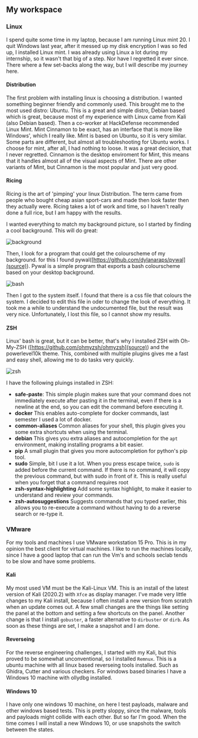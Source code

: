 ## My workspace

### Linux

I spend quite some time in my laptop, because I am running Linux mint 20. I quit Windows last year, after it messed up my disk encryption I was so fed up, I installed Linux mint. I was already using Linux a lot during my internship, so it wasn't that big of a step. Nor have I regretted it ever since. There where a few set-backs along the way, but I will describe my journey here.

#### Distribution

The first problem with installing linux is choosing a distribution. I wanted something beginner friendly and commonly used. This brought me to the most used distro: Ubuntu. This is a great and simple distro, Debian based which is great, because most of my experience with Linux came from Kali (also Debian based). Then a co-worker at HackDefense recommended Linux Mint. Mint Cinnamon to be exact, has an interface that is more like Windows', which I really like. Mint is based on Ubuntu, so it is very similar. Some parts are different, but almost all troubleshooting for Ubuntu works. I choose for mint, after all, I had nothing to loose. It was a great decision, that I never regretted. Cinnamon is the desktop enviroment for Mint, this means that it handles almost all of the visual aspects of Mint. There are other variants of Mint, but Cinnamon is the most popular and just very good.

#### Ricing

Ricing is the art of 'pimping' your linux Distribution. The term came from people who bought cheap asian sport-cars and made then look faster then they actually were. Ricing takes a lot of work and time, so I haven't really done a full rice, but I am happy with the results.

I wanted everything to match my background picture, so I started by finding a cool background. This will do great:

![background](background)

Then, I look for a program that could get the colourscheme of my background. for this I found pywal([https://github.com/dylanaraps/pywal](source)). Pywal is a simple program that exports a bash colourscheme based on your desktop background.

![bash](bash)

Then I got to the system itself. I found that there is a css file that colours the system. I decided to edit this file in oder to change the look of everything. It took me a while to understand the undocumented file, but the result was very nice. Unfortunately, I lost this file, so I cannot show my results.

#### ZSH

Linux' bash is great, but it can be better, that's why I installed ZSH with Oh-My-ZSH ([https://github.com/ohmyzsh/ohmyzsh](source)) and the powerlevel10k theme. This, combined with multiple plugins gives me a fast and easy shell, allowing me to do tasks very quickly.

![zsh](zsh)

I have the following pluings installed in ZSH:

* **safe-paste**: This simple plugin makes sure that your command does not immediately execute after pasting it in the terminal, even if there is a newline at the end, so you can edit the command before executing it.
* **docker** This enables auto-complete for docker commands, last semester I used a lot of docker.
* **common-aliases** Common aliases for your shell, this plugin gives you some extra shortcuts when using the terminal.
* **debian** This gives you extra aliases and autocompletion for the `apt` environment, making installing programs a bit easier.
* **pip** A small plugin that gives you more autocompletion for python's pip tool.
* **sudo** Simple, bit I use it a lot. When you press escape twice, `sudo` is added before the current command. If there is no command, it will copy the previous command, but with sudo in front of it. This is really useful when you forget that a command requires root
* **zsh-syntax-highlighting** Add some syntax highlight, to make it easier to understand and review your commands.
* **zsh-autosuggestions** Suggests commands that you typed earlier, this allows you to re-execute a command without having to do a reverse search or re-type it.

### VMware

For my tools and machines I use VMware workstation 15 Pro. This is in my opinion the best client for virtual machines. I like to run the machines locally, since I have a good laptop that can run the Vm's and schools seclab tends to be slow and have some problems.

#### Kali

My most used VM must be the Kali-Linux VM. This is an install of the latest version of Kali (2020.2) with `Xfce` as display manager. I've made very little changes to my Kali install, because I often install a new version from scratch when an update comes out. A few small changes are the things like setting the panel at the bottom and setting a few shortcuts on the panel. Another change is that I install `gobuster`, a faster alternative to `dirbuster` or `dirb`. As soon as these things are set, I make a snapshot and I am done.

#### Reverseing

For the reverse engineering challenges, I started with my Kali, but this proved to be somewhat unconventional, so I installed `Remnux`. This is a ubuntu machine with all linux based reverseing tools installed. Such as Ghidra, Cutter and various checkers. For windows based binaries I have a Windows 10 machine with ollydbg installed.

#### Windows 10

I have only one windows 10 machine, on here I test payloads, malware and other windows based tests. This is pretty sloppy, since the malware, tools and payloads might collide with each other. But so far I'm good. When the time comes I will install a new Windows 10, or use snapshots the switch between the states.
